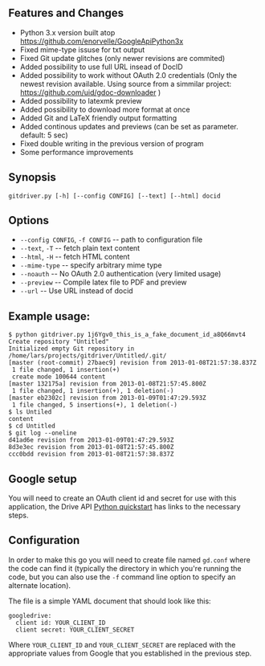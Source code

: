 ## Features and Changes

- Python 3.x version built atop https://github.com/enorvelle/GoogleApiPython3x
- Fixed mime-type issuse for txt output
- Fixed Git update glitches (only newer revisions are commited)
- Added possibility to use full URL insead of DocID
- Added possibility to work without OAuth 2.0 credentials (Only the newest revision available. Using source from a simmilar project: https://github.com/uid/gdoc-downloader )
- Added possibility to latexmk preview
- Added possibility to download more format at once 
- Added Git and LaTeX friendly output formatting
- Added continous updates and previews (can be set as parameter. default: 5 sec)
- Fixed double writing in the previous version of program
- Some performance improvements

## Synopsis

    gitdriver.py [-h] [--config CONFIG] [--text] [--html] docid

## Options

- `--config CONFIG`, `-f CONFIG` -- path to configuration file
- `--text`, `-T` -- fetch plain text content
- `--html`, `-H` -- fetch HTML content
- `--mime-type` -- specify arbitrary mime type
- `--noauth` -- No OAuth 2.0 authentication (very limited usage)
- `--preview` -- Compile latex file to PDF and preview
- `--url` -- Use URL instead of docid


## Example usage:

    $ python gitdriver.py 1j6Ygv0_this_is_a_fake_document_id_a8Q66mvt4
    Create repository "Untitled"
    Initialized empty Git repository in /home/lars/projects/gitdriver/Untitled/.git/
    [master (root-commit) 27baec9] revision from 2013-01-08T21:57:38.837Z
     1 file changed, 1 insertion(+)
     create mode 100644 content
    [master 132175a] revision from 2013-01-08T21:57:45.800Z
     1 file changed, 1 insertion(+), 1 deletion(-)
    [master eb2302c] revision from 2013-01-09T01:47:29.593Z
     1 file changed, 5 insertions(+), 1 deletion(-)
    $ ls Untiled
    content
    $ cd Untitled
    $ git log --oneline
    d41ad6e revision from 2013-01-09T01:47:29.593Z
    8d3e3ec revision from 2013-01-08T21:57:45.800Z
    ccc0bdd revision from 2013-01-08T21:57:38.837Z

## Google setup

You will need to create an OAuth client id and secret for use with
this application, the Drive API [Python quickstart][] has links to the
necessary steps.

[python quickstart]: https://developers.google.com/drive/quickstart-python#step_1_enable_the_drive_api

## Configuration

In order to make this go you will need to create file named `gd.conf`
where the code can find it (typically the directory in which you're
running the code, but you can also use the `-f` command line option to
specify an alternate location).

The file is a simple YAML document that should look like this:

    googledrive:
      client id: YOUR_CLIENT_ID
      client secret: YOUR_CLIENT_SECRET

Where `YOUR_CLIENT_ID` and `YOUR_CLIENT_SECRET` are replaced with the
appropriate values from Google that you established in the previous
step.
